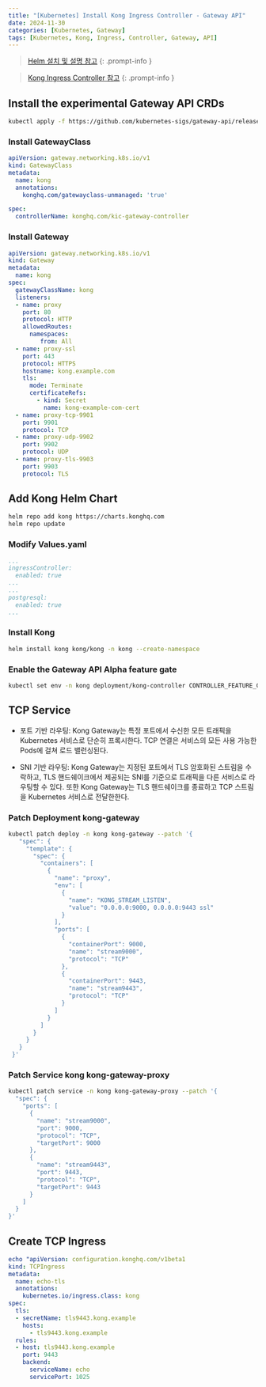 ```yaml
---
title: "[Kubernetes] Install Kong Ingress Controller - Gateway API"
date: 2024-11-30
categories: [Kubernetes, Gateway]
tags: [Kubernetes, Kong, Ingress, Controller, Gateway, API]
---
```


> [Helm 설치 및 설명 참고](https://kyungryeol-yoon.github.io/posts/kubernetes-helm/)
{: .prompt-info }

> [Kong Ingress Controller 참고](https://docs.konghq.com/kubernetes-ingress-controller/latest/)
{: .prompt-info }



## Install the experimental Gateway API CRDs

```bash
kubectl apply -f https://github.com/kubernetes-sigs/gateway-api/releases/download/v1.2.1/experimental-install.yaml
```

### Install GatewayClass

```yaml
apiVersion: gateway.networking.k8s.io/v1
kind: GatewayClass
metadata:
  name: kong
  annotations:
    konghq.com/gatewayclass-unmanaged: 'true'

spec:
  controllerName: konghq.com/kic-gateway-controller
```

### Install Gateway

```yaml
apiVersion: gateway.networking.k8s.io/v1
kind: Gateway
metadata:
  name: kong
spec:
  gatewayClassName: kong
  listeners:
  - name: proxy
    port: 80
    protocol: HTTP
    allowedRoutes:
      namespaces:
         from: All
  - name: proxy-ssl
    port: 443
    protocol: HTTPS
    hostname: kong.example.com
    tls:
      mode: Terminate
      certificateRefs:
        - kind: Secret
          name: kong-example-com-cert
  - name: proxy-tcp-9901
    port: 9901
    protocol: TCP
  - name: proxy-udp-9902
    port: 9902
    protocol: UDP
  - name: proxy-tls-9903
    port: 9903
    protocol: TLS
```

## Add Kong Helm Chart

```bash
helm repo add kong https://charts.konghq.com
helm repo update
```

### Modify Values.yaml

```yaml
...
ingressController:
  enabled: true
...
...
postgresql:
  enabled: true
...
```

### Install Kong

```bash
helm install kong kong/kong -n kong --create-namespace 
```

### Enable the Gateway API Alpha feature gate

```bash
kubectl set env -n kong deployment/kong-controller CONTROLLER_FEATURE_GATES="GatewayAlpha=true" -c ingress-controller
```

## TCP Service

- 포트 기반 라우팅: Kong Gateway는 특정 포트에서 수신한 모든 트래픽을 Kubernetes 서비스로 단순히 프록시한다. TCP 연결은 서비스의 모든 사용 가능한 Pods에 걸쳐 로드 밸런싱된다.

- SNI 기반 라우팅: Kong Gateway는 지정된 포트에서 TLS 암호화된 스트림을 수락하고, TLS 핸드쉐이크에서 제공되는 SNI를 기준으로 트래픽을 다른 서비스로 라우팅할 수 있다. 또한 Kong Gateway는 TLS 핸드쉐이크를 종료하고 TCP 스트림을 Kubernetes 서비스로 전달한한다.

### Patch Deployment kong-gateway

```bash
kubectl patch deploy -n kong kong-gateway --patch '{
   "spec": {
     "template": {
       "spec": {
         "containers": [
           {
             "name": "proxy",
             "env": [
               {
                 "name": "KONG_STREAM_LISTEN",
                 "value": "0.0.0.0:9000, 0.0.0.0:9443 ssl"
               }
             ],
             "ports": [
               {
                 "containerPort": 9000,
                 "name": "stream9000",
                 "protocol": "TCP"
               },
               {
                 "containerPort": 9443,
                 "name": "stream9443",
                 "protocol": "TCP"
               }
             ]
           }
         ]
       }
     }
   }
 }'
```

### Patch Service kong kong-gateway-proxy

```bash
kubectl patch service -n kong kong-gateway-proxy --patch '{
  "spec": {
    "ports": [
      {
        "name": "stream9000",
        "port": 9000,
        "protocol": "TCP",
        "targetPort": 9000
      },
      {
        "name": "stream9443",
        "port": 9443,
        "protocol": "TCP",
        "targetPort": 9443
      }
    ]
  }
}'
```

## Create TCP Ingress

```yaml
echo "apiVersion: configuration.konghq.com/v1beta1
kind: TCPIngress
metadata:
  name: echo-tls
  annotations:
    kubernetes.io/ingress.class: kong
spec:
  tls:
  - secretName: tls9443.kong.example
    hosts:
      - tls9443.kong.example
  rules:
  - host: tls9443.kong.example
    port: 9443
    backend:
      serviceName: echo
      servicePort: 1025
```